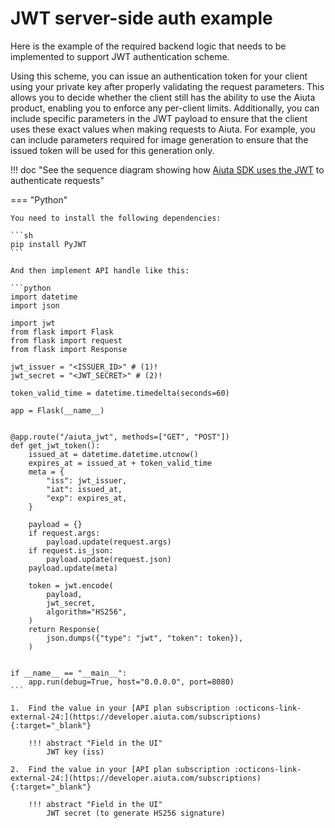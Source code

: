 # JWT server-side auth example

Here is the example of the required backend logic that needs to be implemented to support JWT authentication scheme.

Using this scheme, you can issue an authentication token for your client using your private key after properly validating the request parameters. This allows you to decide whether the client still has the ability to use the Aiuta product, enabling you to enforce any per-client limits. Additionally, you can include specific parameters in the JWT payload to ensure that the client uses these exact values when making requests to Aiuta. For example, you can include parameters required for image generation to ensure that the issued token will be used for this generation only.

!!! doc "See the sequence diagram showing how [Aiuta SDK uses the JWT](/sdk/about/diagrams/authentication.md#__tabbed_1_1) to authenticate requests"

=== "Python"

    You need to install the following dependencies:

    ```sh
    pip install PyJWT
    ```

    And then implement API handle like this:

    ```python
    import datetime
    import json

    import jwt
    from flask import Flask
    from flask import request
    from flask import Response

    jwt_issuer = "<ISSUER_ID>" # (1)!
    jwt_secret = "<JWT_SECRET>" # (2)!

    token_valid_time = datetime.timedelta(seconds=60)

    app = Flask(__name__)


    @app.route("/aiuta_jwt", methods=["GET", "POST"])
    def get_jwt_token():
        issued_at = datetime.datetime.utcnow()
        expires_at = issued_at + token_valid_time
        meta = {
            "iss": jwt_issuer,
            "iat": issued_at,
            "exp": expires_at,
        }

        payload = {}
        if request.args:
            payload.update(request.args)
        if request.is_json:
            payload.update(request.json)
        payload.update(meta)

        token = jwt.encode(
            payload,
            jwt_secret,
            algorithm="HS256",
        )
        return Response(
            json.dumps({"type": "jwt", "token": token}),
        )


    if __name__ == "__main__":
        app.run(debug=True, host="0.0.0.0", port=8080)
    ```

    1.  Find the value in your [API plan subscription :octicons-link-external-24:](https://developer.aiuta.com/subscriptions){:target="_blank"}

        !!! abstract "Field in the UI"
            JWT key (iss)

    2.  Find the value in your [API plan subscription :octicons-link-external-24:](https://developer.aiuta.com/subscriptions){:target="_blank"}
        
        !!! abstract "Field in the UI"
            JWT secret (to generate HS256 signature)
